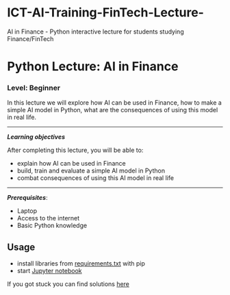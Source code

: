 # ICT-AI-Training-FinTech-Lecture-
AI in Finance - Python interactive lecture for students studying Finance/FinTech 

# Python Lecture: AI in Finance

### Level: Beginner


In this lecture we will explore how AI can be used in Finance, how to make a simple AI model in Python, what are the consequences of using this model in real life.

---

**_Learning objectives_**

After completing this lecture, you will be able to:

- explain how AI can be used in Finance
- build, train and evaluate a simple AI model in Python
- combat consequences of using this AI model in real life

---

**_Prerequisites_**:

- Laptop
- Access to the internet
- Basic Python knowledge

## Usage



- install libraries from [requirements.txt](requirements.txt) with pip
- start [Jupyter notebook](materials/python_lecture_ai_in_finance_materials.ipynb)

If you got stuck you can find solutions [here](solutions/python_lecture_ai_in_finance_solutions.ipynb)


